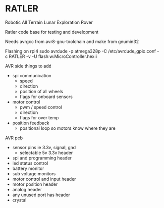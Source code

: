 # RATLER
Robotic All Terrain Lunar Exploration Rover

Ratler code base for testing and development

Needs avrgcc from avr8-gnu-toolchain
and make from gnumin32

Flashing on rpi4
sudo avrdude -p atmega328p -C /etc/avrdude_gpio.conf -c RATLER -v -U flash:w:MicroController.hex:i



AVR side things to add
- spi communication
    - speed
    - direction
    - position of all wheels
    - flags for onboard sensors
- motor control
    - pwm / speed control
    - direction
    - flags for over temp
- position feedback
    - positional loop so motors know where they are

AVR pcb
- sensor pins ie 3.3v, signal, gnd
    - selectable 5v 3.3v header
- spi and programming header
- led status control
- battery monitor
- sub voltage monitors
- motor control and input header
- motor position header
- analog header
- any unused port has header
- crystal
